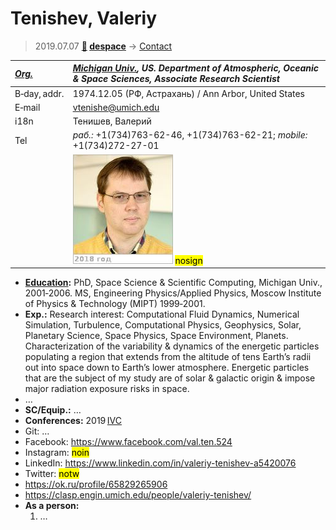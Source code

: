 # Tenishev, Valeriy
> 2019.07.07 **[🚀](../index/index.md) [despace](index.md)** → [Contact](contact.md)

|*[Org.](contact.md)*|*[Michigan Univ.](zz_michigan_univ.md), US. Department of Atmospheric, Oceanic & Space Sciences, Associate Research Scientist*|
|:--|:--|
|B‑day, addr.| 1974.12.05 (РФ, Астрахань) / Ann Arbor, United States |
|E‑mail| <vtenishe@umich.edu> |
|i18n| Тенишев, Валерий |
|Tel|*раб.:* +1(734)763-62-46, +1(734)763-62-21; *mobile:* +1(734)272-27-01 |
|| [![](f/contact/t/tenishev1_photo_thumb.jpg)](f/contact/t/tenishev1_photo.jpg) <mark>nosign</mark> |

   - **[Education](edu.md):** PhD, Space Science & Scientific Computing, Michigan Univ., 2001‑2006. MS, Engineering Physics/Applied Physics, Moscow Institute of Physics & Technology (MIPT) 1999‑2001.
   - **Exp.:** Research interest: Computational Fluid Dynamics, Numerical Simulation, Turbulence, Computational Physics, Geophysics, Solar, Planetary Science, Space Physics, Space Environment, Planets. Characterization of the variability & dynamics of the energetic particles populating a region that extends from the altitude of tens Earth’s radii out into space down to Earth’s lower atmosphere. Energetic particles that are the subject of my study are of solar & galactic origin & impose major radiation exposure risks in space.
   - …
   - **SC/Equip.:** …
   - **Conferences:** 2019 [IVC](ivc_2019.md)
   - Git: …
   - Facebook: <https://www.facebook.com/val.ten.524>
   - Instagram: <mark>noin</mark>
   - LinkedIn: <https://www.linkedin.com/in/valeriy-tenishev-a5420076>
   - Twitter: <mark>notw</mark>
   - <https://ok.ru/profile/65829265906>
   - <https://clasp.engin.umich.edu/people/valeriy-tenishev/>
   - **As a person:**
      1. …
